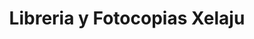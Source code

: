 ---
title: "Libreria y Fotocopias Xelaju"
url: /retalhuleu/libreria-y-fotocopias-xelaju/
shop: Foto
---